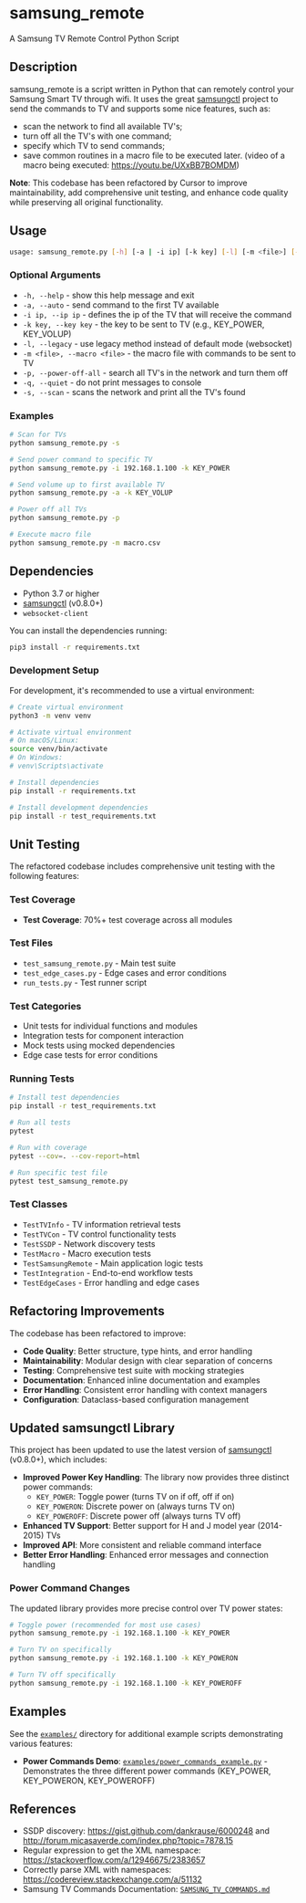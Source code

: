 # samsung_remote

A Samsung TV Remote Control Python Script

## Description

samsung_remote is a script written in Python that can remotely control your Samsung Smart TV through wifi. It uses the great [samsungctl](https://github.com/kdschlosser/samsungctl) project to send the commands to TV and supports some nice features, such as:

- scan the network to find all available TV's;
- turn off all the TV's with one command;
- specify which TV to send commands;
- save common routines in a macro file to be executed later. (video of a macro being executed: https://youtu.be/UXxBB7BOMDM)

**Note**: This codebase has been refactored by Cursor to improve maintainability, add comprehensive unit testing, and enhance code quality while preserving all original functionality.

## Usage

```bash
usage: samsung_remote.py [-h] [-a | -i ip] [-k key] [-l] [-m <file>] [-p] [-q] [-s]
```

### Optional Arguments

- `-h, --help` - show this help message and exit
- `-a, --auto` - send command to the first TV available
- `-i ip, --ip ip` - defines the ip of the TV that will receive the command
- `-k key, --key key` - the key to be sent to TV (e.g., KEY_POWER, KEY_VOLUP)
- `-l, --legacy` - use legacy method instead of default mode (websocket)
- `-m <file>, --macro <file>` - the macro file with commands to be sent to TV
- `-p, --power-off-all` - search all TV's in the network and turn them off
- `-q, --quiet` - do not print messages to console
- `-s, --scan` - scans the network and print all the TV's found

### Examples

```bash
# Scan for TVs
python samsung_remote.py -s

# Send power command to specific TV
python samsung_remote.py -i 192.168.1.100 -k KEY_POWER

# Send volume up to first available TV
python samsung_remote.py -a -k KEY_VOLUP

# Power off all TVs
python samsung_remote.py -p

# Execute macro file
python samsung_remote.py -m macro.csv
```

## Dependencies

- Python 3.7 or higher
- [samsungctl](https://github.com/kdschlosser/samsungctl) (v0.8.0+)
- `websocket-client`

You can install the dependencies running:

```bash
pip3 install -r requirements.txt
```

### Development Setup

For development, it's recommended to use a virtual environment:

```bash
# Create virtual environment
python3 -m venv venv

# Activate virtual environment
# On macOS/Linux:
source venv/bin/activate
# On Windows:
# venv\Scripts\activate

# Install dependencies
pip install -r requirements.txt

# Install development dependencies
pip install -r test_requirements.txt
```

## Unit Testing

The refactored codebase includes comprehensive unit testing with the following features:

### Test Coverage
- **Test Coverage**: 70%+ test coverage across all modules

### Test Files
- `test_samsung_remote.py` - Main test suite
- `test_edge_cases.py` - Edge cases and error conditions
- `run_tests.py` - Test runner script

### Test Categories
- Unit tests for individual functions and modules
- Integration tests for component interaction
- Mock tests using mocked dependencies
- Edge case tests for error conditions

### Running Tests

```bash
# Install test dependencies
pip install -r test_requirements.txt

# Run all tests
pytest

# Run with coverage
pytest --cov=. --cov-report=html

# Run specific test file
pytest test_samsung_remote.py
```

### Test Classes
- `TestTVInfo` - TV information retrieval tests
- `TestTVCon` - TV control functionality tests
- `TestSSDP` - Network discovery tests
- `TestMacro` - Macro execution tests
- `TestSamsungRemote` - Main application logic tests
- `TestIntegration` - End-to-end workflow tests
- `TestEdgeCases` - Error handling and edge cases

## Refactoring Improvements

The codebase has been refactored to improve:

- **Code Quality**: Better structure, type hints, and error handling
- **Maintainability**: Modular design with clear separation of concerns
- **Testing**: Comprehensive test suite with mocking strategies
- **Documentation**: Enhanced inline documentation and examples
- **Error Handling**: Consistent error handling with context managers
- **Configuration**: Dataclass-based configuration management

## Updated samsungctl Library

This project has been updated to use the latest version of [samsungctl](https://github.com/kdschlosser/samsungctl) (v0.8.0+), which includes:

- **Improved Power Key Handling**: The library now provides three distinct power commands:
  - `KEY_POWER`: Toggle power (turns TV on if off, off if on)
  - `KEY_POWERON`: Discrete power on (always turns TV on)
  - `KEY_POWEROFF`: Discrete power off (always turns TV off)
- **Enhanced TV Support**: Better support for H and J model year (2014-2015) TVs
- **Improved API**: More consistent and reliable command interface
- **Better Error Handling**: Enhanced error messages and connection handling

### Power Command Changes

The updated library provides more precise control over TV power states:

```bash
# Toggle power (recommended for most use cases)
python samsung_remote.py -i 192.168.1.100 -k KEY_POWER

# Turn TV on specifically
python samsung_remote.py -i 192.168.1.100 -k KEY_POWERON

# Turn TV off specifically  
python samsung_remote.py -i 192.168.1.100 -k KEY_POWEROFF
```

## Examples

See the [`examples/`](examples/) directory for additional example scripts demonstrating various features:

- **Power Commands Demo**: [`examples/power_commands_example.py`](examples/power_commands_example.py) - Demonstrates the three different power commands (KEY_POWER, KEY_POWERON, KEY_POWEROFF)

## References

- SSDP discovery: https://gist.github.com/dankrause/6000248 and http://forum.micasaverde.com/index.php?topic=7878.15
- Regular expression to get the XML namespace: https://stackoverflow.com/a/12946675/2383657
- Correctly parse XML with namespaces: https://codereview.stackexchange.com/a/51132
- Samsung TV Commands Documentation: [`SAMSUNG_TV_COMMANDS.md`](SAMSUNG_TV_COMMANDS.md)
